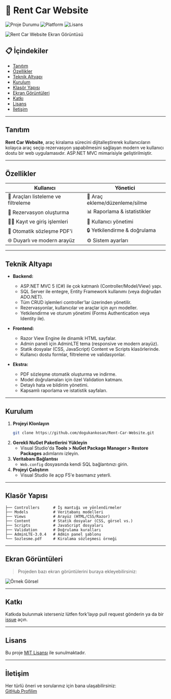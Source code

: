 # 🚗 Rent Car Website

![Proje Durumu](https://img.shields.io/badge/status-active-brightgreen?style=flat-square)
![Platform](https://img.shields.io/badge/platform-ASP.NET-blueviolet?style=flat-square)
![Lisans](https://img.shields.io/badge/license-MIT-yellow?style=flat-square)

![Rent Car Website Ekran Görüntüsü](https://github.com/user-attachments/assets/09f28c0b-0a83-4bfe-a5a9-cf710001e264)

## 📋 İçindekiler
- [Tanıtım](#tanıtım)
- [Özellikler](#özellikler)
- [Teknik Altyapı](#teknik-altyapı)
- [Kurulum](#kurulum)
- [Klasör Yapısı](#klasör-yapısı)
- [Ekran Görüntüleri](#ekran-görüntüleri)
- [Katkı](#katkı)
- [Lisans](#lisans)
- [İletişim](#iletişim)

---

## Tanıtım

**Rent Car Website**, araç kiralama sürecini dijitalleştirerek kullanıcıların kolayca araç seçip rezervasyon yapabilmesini sağlayan modern ve kullanıcı dostu bir web uygulamasıdır. ASP.NET MVC mimarisiyle geliştirilmiştir.

---

## Özellikler

| Kullanıcı | Yönetici |
| --------- | -------- |
| 🚙 Araçları listeleme ve filtreleme | 🚗 Araç ekleme/düzenleme/silme |
| 📅 Rezervasyon oluşturma | 📊 Raporlama & istatistikler |
| 👨‍💼 Kayıt ve giriş işlemleri | 👥 Kullanıcı yönetimi |
| 📝 Otomatik sözleşme PDF'i | 🔒 Yetkilendirme & doğrulama |
| 🌐 Duyarlı ve modern arayüz | ⚙️ Sistem ayarları |

---

## Teknik Altyapı

- **Backend:**  
  - ASP.NET MVC 5 (C#) ile çok katmanlı (Controller/Model/View) yapı.
  - SQL Server ile entegre, Entity Framework kullanımı (veya doğrudan ADO.NET).
  - Tüm CRUD işlemleri controller'lar üzerinden yönetilir.
  - Rezervasyonlar, kullanıcılar ve araçlar için ayrı modeller.
  - Yetkilendirme ve oturum yönetimi (Forms Authentication veya Identity ile).

- **Frontend:**  
  - Razor View Engine ile dinamik HTML sayfalar.
  - Admin paneli için AdminLTE tema (responsive ve modern arayüz).
  - Statik dosyalar (CSS, JavaScript) Content ve Scripts klasörlerinde.
  - Kullanıcı dostu formlar, filtreleme ve validasyonlar.

- **Ekstra:**  
  - PDF sözleşme otomatik oluşturma ve indirme.
  - Model doğrulamaları için özel Validation katmanı.
  - Detaylı hata ve bildirim yönetimi.
  - Kapsamlı raporlama ve istatistik sayfaları.

---

## Kurulum

1. **Projeyi Klonlayın**
   ```sh
   git clone https://github.com/dogukankosan/Rent-Car-Website.git
   ```
2. **Gerekli NuGet Paketlerini Yükleyin**
   - Visual Studio'da **Tools > NuGet Package Manager > Restore Packages** adımlarını izleyin.
3. **Veritabanı Bağlantısı**
   - `Web.config` dosyasında kendi SQL bağlantınızı girin.
4. **Projeyi Çalıştırın**
   - Visual Studio ile açıp F5'e basmanız yeterli.

---

## Klasör Yapısı

```text
├── Controllers      # İş mantığı ve yönlendirmeler
├── Models           # Veritabanı modelleri
├── Views            # Arayüz (HTML/CSS/Razor)
├── Content          # Statik dosyalar (CSS, görsel vs.)
├── Scripts          # JavaScript dosyaları
├── Validation       # Doğrulama kuralları
├── AdminLTE-3.0.4   # Admin panel şablonu
└── Sozlesme.pdf     # Kiralama sözleşmesi örneği
```

---

## Ekran Görüntüleri

> Projeden bazı ekran görüntülerini buraya ekleyebilirsiniz:

![Örnek Görsel](https://github.com/user-attachments/assets/09f28c0b-0a83-4bfe-a5a9-cf710001e264)

---

## Katkı

Katkıda bulunmak isterseniz lütfen fork'layıp pull request gönderin ya da bir [issue](https://github.com/dogukankosan/Rent-Car-Website/issues) açın.

---

## Lisans

Bu proje [MIT Lisansı](LICENSE) ile sunulmaktadır.

---

## İletişim

Her türlü öneri ve sorularınız için bana ulaşabilirsiniz:  
[GitHub Profilim](https://github.com/dogukankosan)

